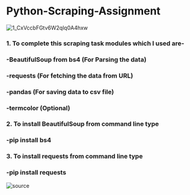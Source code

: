 # Python-Scraping-Assignment

![1_CxVccbFGtv6W2qlq0A4hxw](https://user-images.githubusercontent.com/68494604/115964366-cb779080-a541-11eb-99de-53305572a892.png)

### 1. To complete this scraping task modules which I used are-

### -BeautifulSoup from bs4 (For Parsing the data)

### -requests (For fetching the data from URL)

### -pandas (For saving data to csv file)

### -termcolor (Optional)


### 2. To install BeautifulSoup from command line type 

### -pip install bs4

### 3. To install requests from command line type 

### -pip install requests

![source](https://user-images.githubusercontent.com/68494604/94645884-950ac780-030a-11eb-9c8f-40d9740fc6ad.gif)
